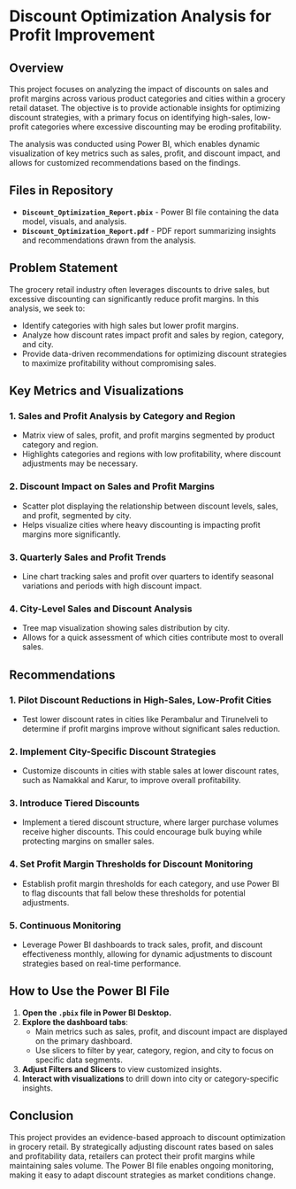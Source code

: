 # Discount Optimization Analysis for Profit Improvement

## Overview

This project focuses on analyzing the impact of discounts on sales and profit margins across various product categories and cities within a grocery retail dataset. The objective is to provide actionable insights for optimizing discount strategies, with a primary focus on identifying high-sales, low-profit categories where excessive discounting may be eroding profitability.

The analysis was conducted using Power BI, which enables dynamic visualization of key metrics such as sales, profit, and discount impact, and allows for customized recommendations based on the findings.

## Files in Repository

- **`Discount_Optimization_Report.pbix`** - Power BI file containing the data model, visuals, and analysis.
- **`Discount_Optimization_Report.pdf`** - PDF report summarizing insights and recommendations drawn from the analysis.

## Problem Statement

The grocery retail industry often leverages discounts to drive sales, but excessive discounting can significantly reduce profit margins. In this analysis, we seek to:
- Identify categories with high sales but lower profit margins.
- Analyze how discount rates impact profit and sales by region, category, and city.
- Provide data-driven recommendations for optimizing discount strategies to maximize profitability without compromising sales.

## Key Metrics and Visualizations

### 1. Sales and Profit Analysis by Category and Region
   - Matrix view of sales, profit, and profit margins segmented by product category and region.
   - Highlights categories and regions with low profitability, where discount adjustments may be necessary.

### 2. Discount Impact on Sales and Profit Margins
   - Scatter plot displaying the relationship between discount levels, sales, and profit, segmented by city.
   - Helps visualize cities where heavy discounting is impacting profit margins more significantly.

### 3. Quarterly Sales and Profit Trends
   - Line chart tracking sales and profit over quarters to identify seasonal variations and periods with high discount impact.

### 4. City-Level Sales and Discount Analysis
   - Tree map visualization showing sales distribution by city.
   - Allows for a quick assessment of which cities contribute most to overall sales.

## Recommendations

### 1. Pilot Discount Reductions in High-Sales, Low-Profit Cities
   - Test lower discount rates in cities like Perambalur and Tirunelveli to determine if profit margins improve without significant sales reduction.

### 2. Implement City-Specific Discount Strategies
   - Customize discounts in cities with stable sales at lower discount rates, such as Namakkal and Karur, to improve overall profitability.

### 3. Introduce Tiered Discounts
   - Implement a tiered discount structure, where larger purchase volumes receive higher discounts. This could encourage bulk buying while protecting margins on smaller sales.

### 4. Set Profit Margin Thresholds for Discount Monitoring
   - Establish profit margin thresholds for each category, and use Power BI to flag discounts that fall below these thresholds for potential adjustments.

### 5. Continuous Monitoring
   - Leverage Power BI dashboards to track sales, profit, and discount effectiveness monthly, allowing for dynamic adjustments to discount strategies based on real-time performance.

## How to Use the Power BI File

1. **Open the `.pbix` file in Power BI Desktop.**
2. **Explore the dashboard tabs**:
   - Main metrics such as sales, profit, and discount impact are displayed on the primary dashboard.
   - Use slicers to filter by year, category, region, and city to focus on specific data segments.
3. **Adjust Filters and Slicers** to view customized insights.
4. **Interact with visualizations** to drill down into city or category-specific insights.

## Conclusion

This project provides an evidence-based approach to discount optimization in grocery retail. By strategically adjusting discount rates based on sales and profitability data, retailers can protect their profit margins while maintaining sales volume. The Power BI file enables ongoing monitoring, making it easy to adapt discount strategies as market conditions change.
